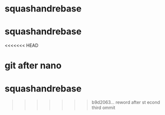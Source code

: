 # squashandrebase
# squashandrebase
<<<<<<< HEAD

git  after nano
=======
# squashandrebase
>>>>>>> b9d2063... reword after st econd third ommit
